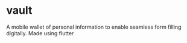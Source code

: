 # vault

A mobile wallet of personal information to enable seamless form filling digitally. Made using flutter

